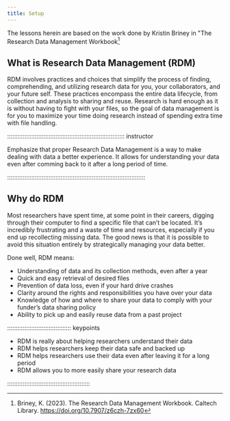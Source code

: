 ```yaml
---
title: Setup
---
```


The lessons herein are based on the work done by Kristin Briney in "The Research
Data Management Workbook[^1]


## What is Research Data Management (RDM)

RDM involves practices and choices that simplify the process of finding, comprehending, 
and utilizing research data for you, your collaborators, and your future self. These 
practices encompass the entire data lifecycle, from collection and analysis to sharing 
and reuse. Research is hard enough as it is without having to
fight with your files, so the goal of data management is for you to maximize
your time doing research instead of spending extra time with file handling.

:::::::::::::::::::::::::::::::::::::::::::::::::::::::::::::::::::: instructor

Emphasize that proper Research Data Management is a way to make dealing with data
a better experience. It allows for understanding your data even after comming back
to it after a long period of time.

::::::::::::::::::::::::::::::::::::::::::::::::::::::::::::::::::::::::::::::::

## Why do RDM

Most researchers have spent time, at some point in their careers, digging through
their computer to find a specific file that can’t be located. It’s incredibly frustrating
and a waste of time and resources, especially if you end up recollecting
missing data. The good news is that it is possible to avoid this situation entirely
by strategically managing your data better.

Done well, RDM means:

- Understanding of data and its collection methods, even after a year
- Quick and easy retrieval of desired files
- Prevention of data loss, even if your hard drive crashes
- Clarity around the rights and responsibilities you have over your data
- Knowledge of how and where to share your data to comply with your funder’s
data sharing policy
- Ability to pick up and easily reuse data from a past project

::::::::::::::::::::::::::::::::::::: keypoints 

- RDM is really about helping researchers understand their data
- RDM helps researchers keep their data safe and backed up
- RDM helps researchers use their data even after leaving it for a long period
- RDM allows you to more easily share your research data

::::::::::::::::::::::::::::::::::::::::::::::::

[^1]: Briney, K. (2023). The Research Data Management Workbook. Caltech Library. https://doi.org/10.7907/z6czh-7zx60
